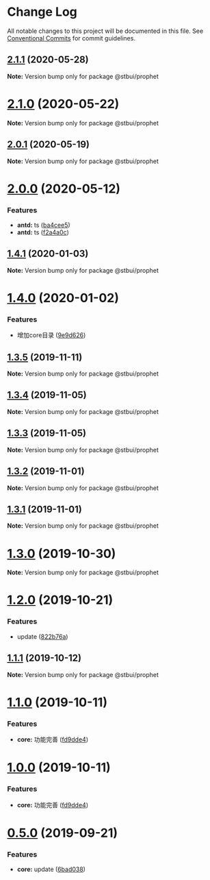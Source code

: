 # Change Log

All notable changes to this project will be documented in this file.
See [Conventional Commits](https://conventionalcommits.org) for commit guidelines.

## [2.1.1](https://github.com/stbui/prophet/compare/v2.1.0...v2.1.1) (2020-05-28)

**Note:** Version bump only for package @stbui/prophet





# [2.1.0](https://github.com/stbui/prophet/compare/v2.0.1...v2.1.0) (2020-05-22)

**Note:** Version bump only for package @stbui/prophet





## [2.0.1](https://github.com/stbui/prophet/compare/v2.0.0...v2.0.1) (2020-05-19)

**Note:** Version bump only for package @stbui/prophet





# [2.0.0](https://github.com/stbui/prophet/compare/v1.4.1...v2.0.0) (2020-05-12)


### Features

* **antd:** ts ([ba4cee5](https://github.com/stbui/prophet/commit/ba4cee5c13636ff56fa148e3b2907040c522f625))
* **antd:** ts ([f2a4a0c](https://github.com/stbui/prophet/commit/f2a4a0c283454934a3cf84aa2d3bf7c80a04f537))





## [1.4.1](https://github.com/stbui/prophet/compare/v1.4.0...v1.4.1) (2020-01-03)

**Note:** Version bump only for package @stbui/prophet





# [1.4.0](https://github.com/stbui/prophet/compare/v1.3.5...v1.4.0) (2020-01-02)


### Features

* 增加core目录 ([9e9d626](https://github.com/stbui/prophet/commit/9e9d62623f036572024fb8ac82f301755b677b9d))





## [1.3.5](https://github.com/stbui/prophet/compare/v1.3.4...v1.3.5) (2019-11-11)

**Note:** Version bump only for package @stbui/prophet





## [1.3.4](https://github.com/stbui/prophet/compare/v1.3.3...v1.3.4) (2019-11-05)

**Note:** Version bump only for package @stbui/prophet





## [1.3.3](https://github.com/stbui/prophet/compare/v1.3.2...v1.3.3) (2019-11-05)

**Note:** Version bump only for package @stbui/prophet





## [1.3.2](https://github.com/stbui/prophet/compare/v1.3.0...v1.3.2) (2019-11-01)

**Note:** Version bump only for package @stbui/prophet





## [1.3.1](https://github.com/stbui/prophet/compare/v1.3.0...v1.3.1) (2019-11-01)

**Note:** Version bump only for package @stbui/prophet





# [1.3.0](https://github.com/stbui/prophet/compare/v1.2.0...v1.3.0) (2019-10-30)

**Note:** Version bump only for package @stbui/prophet





# [1.2.0](https://github.com/stbui/prophet/compare/v1.1.1...v1.2.0) (2019-10-21)


### Features

* update ([822b76a](https://github.com/stbui/prophet/commit/822b76acaaecdf1c8e2b31f329da60f810546e34))





## [1.1.1](https://github.com/stbui/prophet/compare/v1.1.0...v1.1.1) (2019-10-12)

**Note:** Version bump only for package @stbui/prophet





# [1.1.0](https://github.com/stbui/prophet/compare/v0.4.6...v1.1.0) (2019-10-11)


### Features

* **core:** 功能完善 ([fd9dde4](https://github.com/stbui/prophet/commit/fd9dde4))





# [1.0.0](https://github.com/stbui/prophet/compare/v0.4.6...v1.0.0) (2019-10-11)


### Features

* **core:** 功能完善 ([fd9dde4](https://github.com/stbui/prophet/commit/fd9dde4))





# [0.5.0](https://github.com/stbui/prophet/compare/v0.4.6...v0.5.0) (2019-09-21)


### Features

* **core:** update ([6bad038](https://github.com/stbui/prophet/commit/6bad038))
